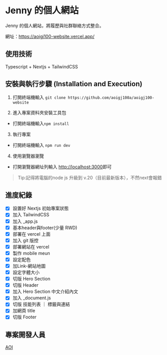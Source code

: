 # Jenny 的個人網站

Jenny 的個人網站，將履歷與社群聯絡方式整合。

網址：https://aoigj100-website.vercel.app/

## 使用技術

Typescript + Nextjs + TailwindCSS

## 安裝與執行步驟 (Installation and Execution)

1. 打開終端機輸入
`git clone https://github.com/aoigj100a/aoigj100-website`</br>

2. 進入專案資料夾安裝工具包
- 打開終端機輸入`npm install`

3. 執行專案
- 打開終端機輸入 `npm run dev`

4. 使用瀏覽器瀏覽
- 打開瀏覽器網址列輸入 [http://localhost:3000](http://localhost:3000)即可

> Tip:記得將電腦的node js 升級到 v.20（目前最新版本），不然next會報錯

## 進度紀錄

- [x] 設置好 Nextjs 初始專案狀態
- [x] 加入 TailwindCSS
- [x] 加入 _app.js
- [x] 基本header與footer(少量 RWD)
- [x] 部署在 vercel 上面
- [x] 加入 git 版控
- [x] 部署網站在  vercel
- [x] 製作 mobile meun
- [x] 設定配色
- [x] 加Link-網站地圖
- [x] 設定字體大小
- [x] 切版 Hero Section
- [x] 切版 Header
- [x] 加入 Hero Section 中文介紹內文
- [x] 加入 _document.js
- [x] 切版 技能列表 ｜ 標籤與連結
- [x] 加網頁 title
- [x] 切版 Footer

## 專案開發人員

[AOI](https://github.com/aoigj100a)